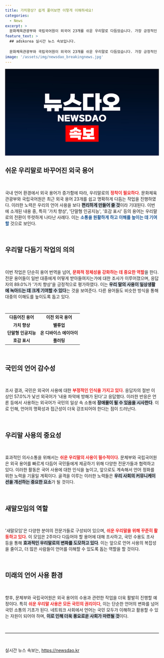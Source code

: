 ```yaml
---
title: 가치향상? 쉽게 풀어보면 이렇게 이해하세요!
categories:
  - News
excerpt: >
  문화체육관광부와 국립국어원이 외국어 23개를 쉬운 우리말로 다듬었습니다. 가장 긍정적인 평가를 받은 가치 향상을 비롯해, 국민의 언어 사용 불편을 줄이려는 노력에 주목하세요!
feature_text: >
  ## adskorea 실시간 뉴스 속보입니다.

  문화체육관광부와 국립국어원이 외국어 23개를 쉬운 우리말로 다듬었습니다. 가장 긍정적인 평가를 받은 가치 향상을 비롯해, 국민의 언어 사용 불편을 줄이려는 노력에 주목하세요!
image: '/assets/img/newsdao_breakingnews.jpg'
---
```


<p><img src="/assets/img/newsdao_breakingnews.jpg" alt="adskorea 속보" /></p>

<h2 data-ke-size="size26">쉬운 우리말로 바꾸어진 외국 용어</h2>

<p data-ke-size="size16">&nbsp;</p>

<p>국내 언어 환경에서 외국 용어가 증가함에 따라, 우리말로의 <b><span style="color: #ee2323;">정착이 필요하다</span></b>. 문화체육관광부와 국립국어원은 최근 외국 용어 23개를 쉽고 명확하게 다듬는 작업을 진행하였다. 이러한 노력은 우리의 언어 사용을 보다 <b><span style="background-color: #21538527;">편리하게 만들어 줄 것</span></b>이라 기대된다. 이번에 소개된 내용 중, 특히 '가치 향상', '단말형 인공지능', '호감 표시' 등의 용어는 우리말로의 전환이 뚜렷하게 나타난 사례다. 이는 <b><span style="color: #1a5490;">소통을 원활하게 하고 이해를 높이는 데 기여할</span></b> 것으로 보인다.</p>

<p data-ke-size="size16">&nbsp;</p>

<h2 data-ke-size="size26">우리말 다듬기 작업의 의의</h2>

<p data-ke-size="size16">&nbsp;</p>

<p>이번 작업은 단순히 용어 번역을 넘어, <b><span style="color: #ee2323;">문화적 정체성을 강화하는 데 중요한 역할</span></b>을 한다. 전문 용어들이 일반 대중에게 어떻게 받아들여지는가에 대한 조사가 이루어졌으며, 응답자의 89.0%가 '가치 향상'을 긍정적으로 평가하였다. 이는 <b><span style="background-color: #21538527;">우리 말의 사용이 일상생활에 녹아드는 데 크게 기여할 수 있다</span></b>는 것을 보여준다. 다른 용어들도 비슷한 방식을 통해 대중의 이해도를 높이도록 돕고 있다.</p>

<p data-ke-size="size16">&nbsp;</p>

<table style="border-collapse: collapse; width: 100%;">
<tr>
<td style="text-align: center; height: 17px;"><b>다듬어진 용어</b></td>
<td style="text-align: center; height: 17px;"><b>이전 외국 용어</b></td>
</tr>
<tr>
<td style="text-align: center; height: 17px;"><b>가치 향상</b></td>
<td style="text-align: center; height: 17px;"><b>밸류업</b></td>
</tr>
<tr>
<td style="text-align: center; height: 17px;"><b>단말형 인공지능</b></td>
<td style="text-align: center; height: 17px;"><b>온 디바이스 에이아이</b></td>
</tr>
<tr>
<td style="text-align: center; height: 17px;"><b>호감 표시</b></td>
<td style="text-align: center; height: 17px;"><b>플러팅</b></td>
</tr>
</table>

<p data-ke-size="size16">&nbsp;</p>

<h2 data-ke-size="size26">국민의 언어 감수성</h2>

<p data-ke-size="size16">&nbsp;</p>

<p>조사 결과, 국민은 외국어 사용에 대한 <b><span style="color: #ee2323;">부정적인 인식을 가지고 있다</span></b>. 응답자의 절반 이상인 57.0%가 낯선 외국어가 '내용 파악에 방해가 된다'고 응답했다. 이러한 반응은 언론 등에서 사용하는 외국어가 국민의 일상 속 소통에 <b><span style="background-color: #21538527;">장애물이 될 수 있음을 시사한다</span></b>. 이로 인해, 언어의 명확성과 접근성이 더욱 강조되어야 한다는 점이 드러난다.</p>

<p data-ke-size="size16">&nbsp;</p>

<h2 data-ke-size="size26">우리말 사용의 중요성</h2>

<p data-ke-size="size16">&nbsp;</p>

<p>효과적인 의사소통을 위해서는 <b><span style="color: #ee2323;">쉬운 우리말의 사용이 필수적이다</span></b>. 문체부와 국립국어원은 외국 용어를 빠르게 다듬어 국민들에게 제공하기 위해 다양한 전문가들과 협력하고 있다. 이러한 활동은 국어 사용에 대한 인식을 높이고, 앞으로도 계속해서 언어 정화를 위한 노력을 기울일 계획이다. 골격을 이루는 이러한 노력들은 <b><span style="background-color: #21538527;">우리 사회의 커뮤니케이션을 개선하는 중요한 요소</span></b>가 될 것이다.</p>

<p data-ke-size="size16">&nbsp;</p>

<h2 data-ke-size="size26">새말모임의 역할</h2>

<p data-ke-size="size16">&nbsp;</p>

<p>'새말모임'은 다양한 분야의 전문가들로 구성되어 있으며, <b><span style="color: #ee2323;">쉬운 우리말을 위해 꾸준히 활동하고 있다</span></b>. 이 모임은 2주마다 다듬어야 할 용어에 대해 조사하고, 국민 수용도 조사 등을 통해 <b><span style="background-color: #21538527;">효과적인 우리말로의 변화를 도모하고 있다</span></b>. 이는 앞으로 언어 사용의 복잡성을 줄이고, 더 많은 사람들이 언어를 이해할 수 있도록 돕는 역할을 할 것이다.</p>

<p data-ke-size="size16">&nbsp;</p>

<h2 data-ke-size="size26">미래의 언어 사용 환경</h2>

<p data-ke-size="size16">&nbsp;</p>

<p>향후, 문체부와 국립국어원은 외국 용어의 수용과 관련한 작업을 더욱 활발히 진행할 예정이다. 특히 <b><span style="color: #ee2323;">쉬운 우리말 사용은 모든 국민의 권리이다</span></b>, 이는 단순한 언어의 변화를 넘어 국민 소통의 기초가 된다. 네트워크 사회에서 언어는 국민 모두가 이해하고 활용할 수 있는 자원이 되어야 하며, <b><span style="background-color: #21538527;">이로 인해 더욱 풍요로운 사회가 마련될 것</span></b>이다.</p>

<p data-ke-size="size16">&nbsp;</p>

<hr style="border: none; border-top: 1px solid #ccc;"/>

<p data-ke-size="size16">&nbsp;</p>
실시간 뉴스 속보는, <a href="https://newsdao.kr" rel="dofollow">https://newsdao.kr</a>



